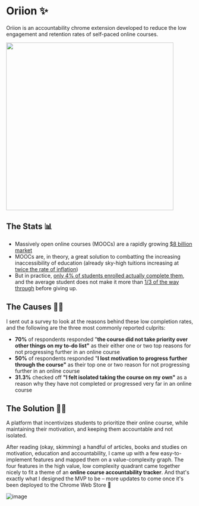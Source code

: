 # Oriion ✨
Oriion is an accountability chrome extension developed to reduce the low engagement and retention rates of self-paced online courses.

<img src="https://user-images.githubusercontent.com/71240740/153739991-75b70b26-d36c-416a-8fd2-518703b703fc.png" width="450"/>

## The Stats 📊
- Massively open online courses (MOOCs) are a rapidly growing [$8 billion market](https://www.researchandmarkets.com/reports/5240206/massive-open-online-course-mooc-market-by?utm_source=BW&utm_medium=PressRelease&utm_code=n7p5s4&utm_campaign=1513081+-+%2467.18+Billion+Massive+Open+Online+Course+(MOOC)+Market+-+Global+Forecast+to+2026&utm_exec=chdo54prd)
- MOOCs are, in theory, a great solution to combatting the increasing inaccessibility of education (already sky-high tuitions increasing at [twice the rate of inflation](https://www.forbes.com/sites/zengernews/2020/08/31/college-tuition-is-rising-at-twice-the-inflation-rate-while-students-learn-at-home/?sh=1c9a46ab2f98))
- But in practice, [only 4% of students enrolled actually complete them](https://www.researchgate.net/publication/330316898_The_MOOC_pivot), and the average student does not make it more than [1/3 of the way through](https://might-could.com/essays/online-classes-dont-work/#:~:text=Udemy%20reports%20that%20the%20average,never%20even%20start%20the%20course!) before giving up.

## The Causes 👨‍💻
I sent out a survey to look at the reasons behind these low completion rates, and the following are the three most commonly reported culprits:
- **70%** of respondents responded "**the course did not take priority over other things on my to-do list"** as their either one or two top reasons for not progressing further in an online course
- **50%** of respondents responded "**I lost motivation to progress further through the course"** as their top one or two reason for not progressing further in an online course
- **31.3%** checked off **"I felt isolated taking the course on my own"** as a reason why they have not completed or progressed very far in an online course

## The Solution 👩‍🚀
A platform that incentivizes students to prioritize their online course, while maintaining their motivation, and keeping them accountable and not isolated.

After reading (okay, skimming) a handful of articles, books and studies on motivation, education and accountability, I came up with a few easy-to-implement features and mapped them on a value-complexity graph. 
The four features in the high value, low complexity quadrant came together nicely to fit a theme of an **online course accountability tracker**. And that's exactly what I designed the MVP to be – more updates to come once it's been deployed to the Chrome Web Store 🚀

![image](https://user-images.githubusercontent.com/71240740/153739576-401c82a2-b18b-4017-b380-8e29670ac97a.png)

